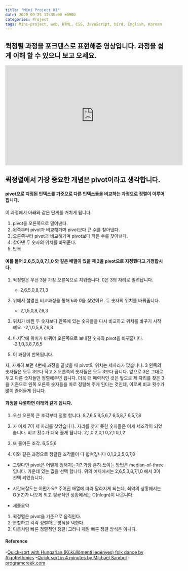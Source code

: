```yaml
---
title: "Mini Project 01"
date: 2020-09-25 12:30:00 +0900
categories: Project
tags: Mini-project, web, HTML, CSS, JavaScript, bird, English, Korean
---
```


## 퀵정렬 과정을 포크댄스로 표현해준 영상입니다. 과정을 쉽게 이해 할 수 있으니 보고 오세요.
<iframe width="560" height="315" src="https://www.youtube.com/embed/ywWBy6J5gz8" frameborder="0" allow="accelerometer; clipboard-write; encrypted-media; gyroscope; picture-in-picture" allowfullscreen></iframe>

## 퀵정렬에서 가장 중요한 개념은 pivot이라고 생각합니다.
#### pivot으로 지정된 인덱스를 기준으로 다른 인덱스들을 비교하는 과정으로 정렬이 이루어 집니다.
이 과정에서 아래와 같은 단계를 거치게 됩니다.
1. pivot을 오른쪽으로 밀어낸다.
2. 왼쪽부터 pivot과 비교해가며 pivot보다 큰 수를 찾아낸다.
3. 오른쪽부터 pivot과 비교해가며 pivot보다 작은 수를 찾아낸다.
4. 찾아낸 두 숫자의 위치를 바꿔준다.
5. 반복

#### 예를 들어 2,6,5,3,8,7,1,0 와 같은 배열이 있을 때 3을 pivot으로 지정했다고 가정합시다.

1. 퀵정렬은 우선 3을 가장 오른쪽으로 치워줍니다. 0은 3의 자리로 밀려납니다.
   - 2,6,5,0,8,7,1,3

2. 위에서 설명한 비교과정을 통해 6과 0을 찾았어요. 두 숫자의 위치를 바꿔줍니다.
   - 2,1,5,0,8,7,6,3

3. 위치가 바뀐 두 숫자보다 안쪽에 있는 숫자들을 다시 비교하고 위치를 바꾸기 시작해요.
   -2,1,0,5,8,7,6,3

4. 마지막에 위치가 바뀌어 오른쪽으로 보내진 숫자와 pivot을 바꿔줍니다.
   -2,1,0,3,8,7,6,5

5. 이 과정이 반복됩니다.

자, 자세히 보면 4번째 과정을 끝냈을 때 pivot의 위치는 제자리가 맞습니다. 3 왼쪽의 숫자들은 모두 3보다 작고
3 오른쪽의 숫자들은 모두 3보다 큽니다. 앞으로 3은 그대로 두고 다른 숫자들만 정렬해주면 됩니다.
더욱 더 매력적인 것은 앞으로 제 자리를 찾은 3을 기준으로 왼쪽 오른쪽 숫자들을 따로 정렬해 주게 된다는 것인데, 이로써
비교 횟수가 많이 줄어들게 됩니다.

#### 과정을 나열하면 아래와 같게 됩니다.

1. 우선 오른쪽 큰 조각부터 정렬 합니다.
8,7,6,5
8,5,6,7
6,5,8,7
6,5,7,8

2. 자 이제 7이 제 자리를 찾았습니다. 자리를 찾지 못한 숫자들은 이제 세조각이 되었습니다. 비교 횟수가 더욱 줄게 됩니다.
2,1,0
2,0,1
0,2,1
0,1,2

3. 또 줄어든 조각.
6,5
5,6

4. 이와 같은 과정으로 정렬된 조각들이 다 합쳐집니다
0,1,2,3,5,6,7,8

- 그렇다면 pivot은 어떻게 정해지는가?
가장 흔히 쓰이는 방법은 median-of-three 입니다. 가운데 있는 값을 선택 합니다.
위의 예제에서는 2,6,5,3,8,7,1,0 에서 3이 선택 되었습니다.

- 시간복잡도는 어떤가요?
주어진 배열에 따라 달라지게 되는데, 최악의 상황에서는 O(n2)가 나오게 되고 평균적인 상황에서는 O(nlogn)이 나옵니다.

- 세줄요약
1. 퀵정렬은 pivot을 기준으로 움직인다.
2. 분할하고 각각 정렬하는 방식을 택한다.
3. 이름처럼 빠른 정렬적인 정렬! 그러나 제일 빠른 정렬 방식은 아니다.

#### Reference
-[Quick-sort with Hungarian (Küküllőmenti legényes) folk dance by AlgoRythmics](https://youtu.be/ywWBy6J5gz8)
-[Quick sort in 4 minutes by Michael Sambol](https://youtu.be/Hoixgm4-P4M)
-[programcreek.com](https://www.programcreek.com/2012/11/quicksort-array-in-java/)